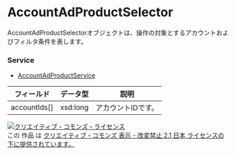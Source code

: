 # AccountAdProductSelector
AccountAdProductSelectorオブジェクトは、操作の対象とするアカウントおよびフィルタ条件を表します。
### Service
+ [AccountAdProductService](../services/AccountAdProductService.md)

| フィールド | データ型 | 説明 | 
|---|---|---|
| accountIds[]| xsd:long| アカウントIDです。 |
<a rel="license" href="http://creativecommons.org/licenses/by-nd/2.1/jp/"><img alt="クリエイティブ・コモンズ・ライセンス" style="border-width:0" src="https://i.creativecommons.org/l/by-nd/2.1/jp/88x31.png" /></a><br />この 作品 は <a rel="license" href="http://creativecommons.org/licenses/by-nd/2.1/jp/">クリエイティブ・コモンズ 表示 - 改変禁止 2.1 日本 ライセンスの下に提供されています。</a>
